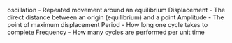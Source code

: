 oscillation - Repeated movement around an equilibrium
Displacement - The direct distance between an origin (equilibrium) and a point
Amplitude - The point of maximum displacement
Period - How long one cycle takes to complete
Frequency - How many cycles are performed per unit time